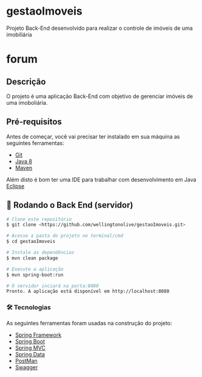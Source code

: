 # gestaoImoveis
Projeto Back-End desenvolvido para realizar o controle de imóveis de uma imobiliária

# forum

## Descrição
O projeto é uma aplicação Back-End com objetivo de gerenciar imóveis de uma imoboliária. 

## Pré-requisitos

Antes de começar, você vai precisar ter instalado em sua máquina as seguintes ferramentas:
  - [Git](https://git-scm.com) 
  - [Java 8](https://www.java.com/pt-BR/download/ie_manual.jsp?locale=pt_BR)
  - [Maven](https://maven.apache.org/download.cgi)
  
Além disto é bom ter uma IDE para trabalhar com desenvolvimento em Java [Eclipse](https://www.eclipse.org/downloads/)

## 🎲 Rodando o Back End (servidor)

```bash
# Clone este repositório
$ git clone <https://github.com/wellingtonolive/gestaoImoveis.git>

# Acesse a pasta do projeto no terminal/cmd
$ cd gestaoImoveis

# Instale as dependências
$ mvn clean package

# Execute a aplicação 
$ mvn spring-boot:run

# O servidor inciará na porta:8080
Pronto. A aplicação está disponível em http://localhost:8080
```

### 🛠 Tecnologias

As seguintes ferramentas foram usadas na construção do projeto:

- [Spring Framework](https://spring.io/projects/spring-framework)
- [Spring Boot](https://spring.io/projects/spring-boot)
- [Spring MVC](https://docs.spring.io/spring-framework/docs/current/reference/html/web.html#mvc)
- [Spring Data](https://spring.io/projects/spring-data)
- [PostMan](https://www.postman.com/)
- [Swagger](https://swagger.io/)

